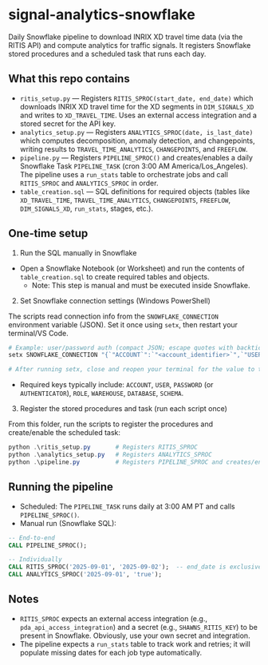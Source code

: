 # signal-analytics-snowflake

Daily Snowflake pipeline to download INRIX XD travel time data (via the RITIS API) and compute analytics for traffic signals. It registers Snowflake stored procedures and a scheduled task that runs each day.

## What this repo contains

- `ritis_setup.py` — Registers `RITIS_SPROC(start_date, end_date)` which downloads INRIX XD travel time for the XD segments in `DIM_SIGNALS_XD` and writes to `XD_TRAVEL_TIME`. Uses an external access integration and a stored secret for the API key.
- `analytics_setup.py` — Registers `ANALYTICS_SPROC(date, is_last_date)` which computes decomposition, anomaly detection, and changepoints, writing results to `TRAVEL_TIME_ANALYTICS`, `CHANGEPOINTS`, and `FREEFLOW`.
- `pipeline.py` — Registers `PIPELINE_SPROC()` and creates/enables a daily Snowflake Task `PIPELINE_TASK` (cron 3:00 AM America/Los_Angeles). The pipeline uses a `run_stats` table to orchestrate jobs and call `RITIS_SPROC` and `ANALYTICS_SPROC` in order.
- `table_creation.sql` — SQL definitions for required objects (tables like `XD_TRAVEL_TIME`, `TRAVEL_TIME_ANALYTICS`, `CHANGEPOINTS`, `FREEFLOW`, `DIM_SIGNALS_XD`, `run_stats`, stages, etc.).

## One‑time setup

1) Run the SQL manually in Snowflake

- Open a Snowflake Notebook (or Worksheet) and run the contents of `table_creation.sql` to create required tables and objects.
	- Note: This step is manual and must be executed inside Snowflake.

2) Set Snowflake connection settings (Windows PowerShell)

The scripts read connection info from the `SNOWFLAKE_CONNECTION` environment variable (JSON). Set it once using `setx`, then restart your terminal/VS Code.

```powershell
# Example: user/password auth (compact JSON; escape quotes with backticks in PowerShell)
setx SNOWFLAKE_CONNECTION "{`"ACCOUNT`":`"<account_identifier>`",`"USER`":`"<user>`",`"PASSWORD`":`"<password>`",`"ROLE`":`"<role>`",`"WAREHOUSE`":`"<warehouse>`",`"DATABASE`":`"<database>`",`"SCHEMA`":`"<schema>`"}"

# After running setx, close and reopen your terminal for the value to take effect.
```

- Required keys typically include: `ACCOUNT`, `USER`, `PASSWORD` (or `AUTHENTICATOR`), `ROLE`, `WAREHOUSE`, `DATABASE`, `SCHEMA`.

3) Register the stored procedures and task (run each script once)

From this folder, run the scripts to register the procedures and create/enable the scheduled task:

```powershell
python .\ritis_setup.py       # Registers RITIS_SPROC
python .\analytics_setup.py   # Registers ANALYTICS_SPROC
python .\pipeline.py          # Registers PIPELINE_SPROC and creates/enables PIPELINE_TASK
```

## Running the pipeline

- Scheduled: The `PIPELINE_TASK` runs daily at 3:00 AM PT and calls `PIPELINE_SPROC()`.
- Manual run (Snowflake SQL):

```sql
-- End-to-end
CALL PIPELINE_SPROC();

-- Individually
CALL RITIS_SPROC('2025-09-01', '2025-09-02');  -- end_date is exclusive
CALL ANALYTICS_SPROC('2025-09-01', 'true');
```

## Notes

- `RITIS_SPROC` expects an external access integration (e.g., `pda_api_access_integration`) and a secret (e.g., `SHAWNS_RITIS_KEY`) to be present in Snowflake. Obviously, use your own secret and integration.
- The pipeline expects a `run_stats` table to track work and retries; it will populate missing dates for each job type automatically.
